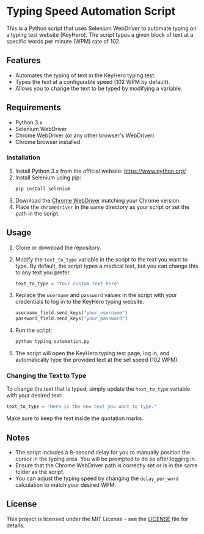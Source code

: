 # Typing Speed Automation Script

This is a Python script that uses Selenium WebDriver to automate typing on a typing test website (KeyHero). The script types a given block of text at a specific words per minute (WPM) rate of 102.

## Features
- Automates the typing of text in the KeyHero typing test.
- Types the text at a configurable speed (102 WPM by default).
- Allows you to change the text to be typed by modifying a variable.

## Requirements
- Python 3.x
- Selenium WebDriver
- Chrome WebDriver (or any other browser's WebDriver)
- Chrome browser installed

### Installation

1. Install Python 3.x from the official website: https://www.python.org/
2. Install Selenium using pip:
    ```bash
    pip install selenium
    ```
3. Download the [Chrome WebDriver](https://sites.google.com/a/chromium.org/chromedriver/downloads) matching your Chrome version.
4. Place the `chromedriver` in the same directory as your script or set the path in the script.

## Usage

1. Clone or download the repository.
2. Modify the `text_to_type` variable in the script to the text you want to type. By default, the script types a medical text, but you can change this to any text you prefer.

   ```python
   text_to_type = "Your custom text here"
   ```

3. Replace the `username` and `password` values in the script with your credentials to log in to the KeyHero typing website.
   ```python
   username_field.send_keys("your_username")
   password_field.send_keys("your_password")
   ```

4. Run the script:
    ```bash
    python typing_automation.py
    ```

5. The script will open the KeyHero typing test page, log in, and automatically type the provided text at the set speed (102 WPM).

### Changing the Text to Type

To change the text that is typed, simply update the `text_to_type` variable with your desired text:

```python
text_to_type = "Here is the new text you want to type."
```

Make sure to keep the text inside the quotation marks.

## Notes
- The script includes a 8-second delay for you to manually position the cursor in the typing area. You will be prompted to do so after logging in.
- Ensure that the Chrome WebDriver path is correctly set or is in the same folder as the script.
- You can adjust the typing speed by changing the `delay_per_word` calculation to match your desired WPM.

## License
This project is licensed under the MIT License - see the [LICENSE](LICENSE) file for details.
